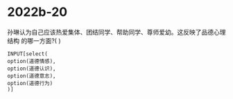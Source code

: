 # 2022b-20
孙琳认为自己应该热爱集体、团结同学、帮助同学、尊师爱幼。这反映了品德心理结构
的哪一方面?( )
```meta-bind
INPUT[select(
option(道德情感),
option(道德认识),
option(道德意志),
option(道德行为)
)]
```